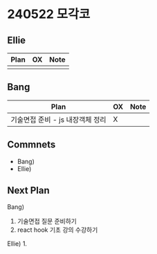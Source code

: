 # 240522 모각코

## Ellie

| Plan                 | OX  | Note |
| -------------------- | --- | ---- |
|                      |     |      |

## Bang

| Plan                  | OX  | Note |
| --------------------- | --- | ---- |
|  기술면접 준비 - js 내장객체 정리 |  X  |      |

## Commnets

- Bang)
- Ellie)

## Next Plan

Bang)
1. 기술면접 질문 준비하기
2. react hook 기초 강의 수강하기

Ellie)
1. 


